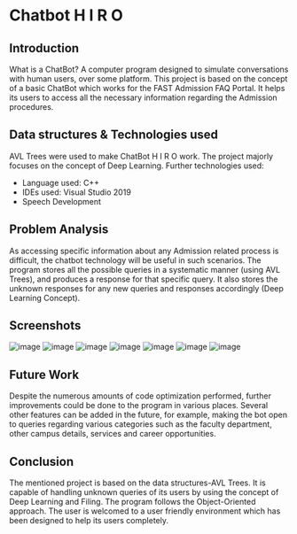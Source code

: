 # Chatbot H I R O

## Introduction
What is a ChatBot? A computer program designed to simulate conversations with human users, over some platform. This project is based on the concept of a basic ChatBot which works for the FAST Admission           FAQ Portal. It helps its users to access all the necessary information regarding the Admission procedures.

## Data structures & Technologies used
AVL Trees were used to make ChatBot H I R O work. The project majorly focuses on the concept of Deep Learning.
Further technologies used:
* Language used: C++
* IDEs used: Visual Studio 2019
* Speech Development

## Problem Analysis
As accessing specific information about any Admission related process is difficult, the chatbot technology will be useful in such scenarios. The program stores all the possible queries in a systematic manner (using AVL Trees), and produces a response for that specific query. It also stores the unknown responses for any new queries and responses accordingly (Deep Learning Concept).

## Screenshots
![image](https://github.com/Hassanj34/ChatBot-HIRO/assets/96651621/25e33738-473e-4e53-b863-0fec1b95f90c)
![image](https://github.com/Hassanj34/ChatBot-HIRO/assets/96651621/169be989-74b8-42b7-b618-eca16af441ba)
![image](https://github.com/Hassanj34/ChatBot-HIRO/assets/96651621/4ed356d3-8a1e-4f77-9976-ac8723855f51)
![image](https://github.com/Hassanj34/ChatBot-HIRO/assets/96651621/5f151790-14fb-46a2-a655-d46ee8d2dbe8)
![image](https://github.com/Hassanj34/ChatBot-HIRO/assets/96651621/680b1ffb-c791-4388-adf3-fe2f470ece14)
![image](https://github.com/Hassanj34/ChatBot-HIRO/assets/96651621/662090ed-b768-43f3-a843-eb81013d92a4)
![image](https://github.com/Hassanj34/ChatBot-HIRO/assets/96651621/bac09449-4bad-409c-a403-15f7a61d94fc)

## Future Work
Despite the numerous amounts of code optimization performed, further improvements could be done to the program in various places. Several other features can be added in the future, for example, making the bot open to queries regarding various categories such as the faculty department, other campus details, services and career opportunities.

## Conclusion
The mentioned project is based on the data structures-AVL Trees. It is capable of handling unknown queries of its users by using the concept of Deep Learning and Filing. The program follows the Object-Oriented approach. The user is welcomed to a user friendly environment which has been designed to help its users completely. 
